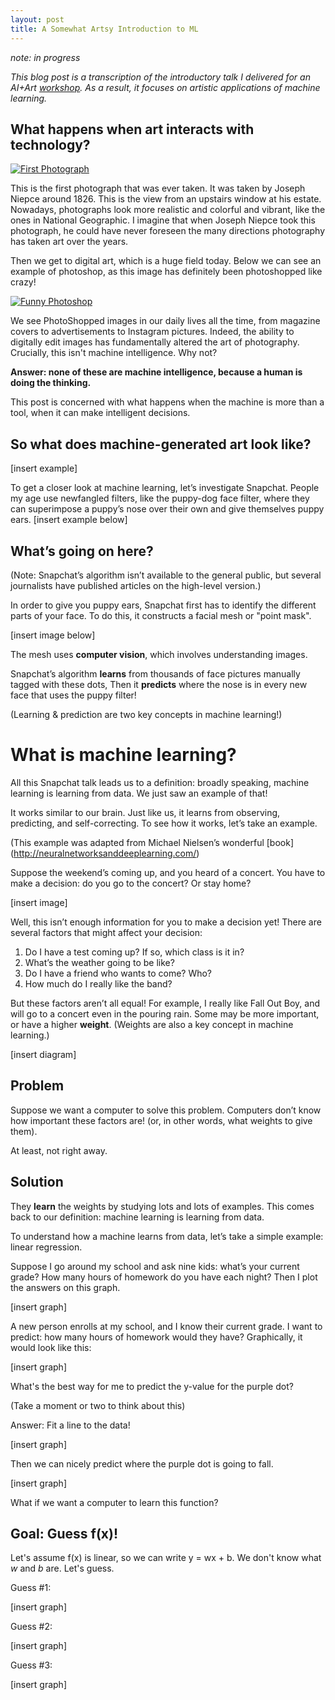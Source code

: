 ```yaml
---
layout: post
title: A Somewhat Artsy Introduction to ML
---
```

*note: in progress*

*This blog post is a transcription of the introductory talk I delivered for an AI+Art [workshop](https://aiandart.wixsite.com/creaite). As a result, it focuses on artistic applications of machine learning.*

## What happens when art interacts with technology?

[![First Photograph](https://upload.wikimedia.org/wikipedia/commons/5/5c/View_from_the_Window_at_Le_Gras%2C_Joseph_Nic%C3%A9phore_Ni%C3%A9pce.jpg)](https://upload.wikimedia.org/wikipedia/commons/5/5c/View_from_the_Window_at_Le_Gras%2C_Joseph_Nic%C3%A9phore_Ni%C3%A9pce.jpg)

This is the first photograph that was ever taken. It was taken by Joseph Niepce around 1826. This is the view from an upstairs window at his estate. Nowadays, photographs look more realistic and colorful and vibrant, like the ones in National Geographic. I imagine that when Joseph Niepce took this photograph, he could have never foreseen the many directions photography has taken art over the years. 

Then we get to digital art, which is a huge field today. Below we can see an example of photoshop, as this image has definitely been photoshopped like crazy!

[![Funny Photoshop](
https://s-media-cache-ak0.pinimg.com/originals/c9/b8/c4/c9b8c4461b9b1c1dc2b8beb6cb9519c2.jpg)](
https://s-media-cache-ak0.pinimg.com/originals/c9/b8/c4/c9b8c4461b9b1c1dc2b8beb6cb9519c2.jpg)

We see PhotoShopped images in our daily lives all the time, from magazine covers to advertisements to Instagram pictures. Indeed, the ability to digitally edit images has fundamentally altered the art of photography. Crucially, this isn't machine intelligence. Why not?

**Answer: none of these are machine intelligence, because a human is doing the thinking.**

This post is concerned with what happens when the machine is more than a tool, when it can make intelligent decisions.

## So what does machine-generated art look like?

[insert example]

To get a closer look at machine learning, let’s investigate Snapchat.
People my age use newfangled filters, like the puppy-dog face filter, where they can superimpose a puppy’s nose over their own and give themselves puppy ears.
[insert example below]

## What’s going on here?

(Note: Snapchat’s algorithm isn’t available to the general public, but several journalists have published articles on the high-level version.)

In order to give you puppy ears, Snapchat first has to identify the different parts of your face. To do this, it constructs a
facial mesh or "point mask".

[insert image below]

The mesh uses **computer vision**, which involves understanding images. 

Snapchat’s algorithm **learns** from thousands of face pictures manually tagged with these dots,
Then it **predicts** where the nose is in every new face that uses the puppy filter!

(Learning & prediction are two key concepts in machine learning!)

# What is machine learning?

All this Snapchat talk leads us to a definition: broadly speaking, machine learning is learning from data. We just saw an example of that!

It works similar to our brain. Just like us, it learns from observing, predicting, and self-correcting. To see how it works, let’s take an example.

(This example was adapted from Michael Nielsen’s wonderful [book] (http://neuralnetworksanddeeplearning.com/)

Suppose the weekend’s coming up, and you heard of a concert. You have to make a decision: do you go to the concert? Or stay home?

[insert image]

Well, this isn’t enough information for you to make a decision yet! There are several factors that might affect your decision:
1. Do I have a test coming up? If so, which class is it in?
3. What’s the weather going to be like?
4. Do I have a friend who wants to come? Who?
5. How much do I really like the band?

But these factors aren’t all equal! For example, I really like Fall Out Boy, and will go to a concert even in the pouring rain. Some may be more important, or have a higher **weight**. (Weights are also a key concept in machine learning.)

[insert diagram]

## Problem

Suppose we want a computer to solve this problem. Computers don’t know how important these factors are! (or, in other words, what weights to give them).

At least, not right away.

## Solution

They **learn** the weights by studying lots and lots of examples. This comes back to our definition: machine learning is learning from data.

To understand how a machine learns from data, let’s take a simple example: linear regression.

Suppose I go around my school and ask nine kids: what’s your current grade? How many hours of homework do you have each night?
Then I plot the answers on this graph.

[insert graph]

A new person enrolls at my school, and I know their current grade. I want to predict: how many hours of homework would they have? Graphically, it would look like this:

[insert graph]

What's the best way for me to predict the y-value for the purple dot?

(Take a moment or two to think about this)

Answer: Fit a line to the data!

[insert graph]

Then we can nicely predict where the purple dot is going to fall.

[insert graph]

What if we want a computer to learn this function?

## Goal: Guess f(x)!

Let's assume f(x) is linear, so we can write y = wx + b. We don't know what *w* and *b* are. Let's guess.

Guess #1:

[insert graph]

Guess #2:

[insert graph]

Guess #3:

[insert graph]

